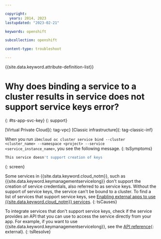 ```yaml
---

copyright: 
  years: 2014, 2023
lastupdated: "2023-02-21"

keywords: openshift

subcollection: openshift

content-type: troubleshoot

---
```


{{site.data.keyword.attribute-definition-list}}





# Why does binding a service to a cluster results in service does not support service keys error?
{: #ts-app-svc-key}
{: support}

[Virtual Private Cloud]{: tag-vpc} [Classic infrastructure]{: tag-classic-inf}


When you run `ibmcloud oc cluster service bind --cluster <cluster_name> --namespace <project> --service <service_instance_name>`, you see the following message.
{: tsSymptoms}

```sh
This service doesn't support creation of keys
```
{: screen}



Some services in {{site.data.keyword.cloud_notm}}, such as {{site.data.keyword.keymanagementservicelong}} don't support the creation of service credentials, also referred to as service keys. Without the support of service keys, the service can't be bound to a cluster. To find a list of services that support service keys, see [Enabling external apps to use {{site.data.keyword.cloud_notm}} services](/docs/account?topic=account-externalapp#externalapp).
{: tsCauses}



To integrate services that don't support service keys, check if the service provides an API that you can use to access the service directly from your app. For example, if you want to use {{site.data.keyword.keymanagementservicelong}}, see the [API reference](https://cloud.ibm.com/apidocs/key-protect){: external}.
{: tsResolve}








